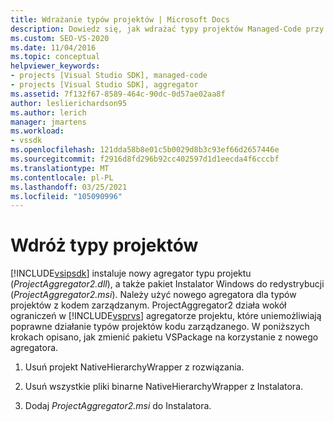 ```yaml
---
title: Wdrażanie typów projektów | Microsoft Docs
description: Dowiedz się, jak wdrażać typy projektów Managed-Code przy użyciu nowego agregatora typu projektu i pakietu Instalator Windows do redystrybucji, w zestawie SDK programu Visual Studio.
ms.custom: SEO-VS-2020
ms.date: 11/04/2016
ms.topic: conceptual
helpviewer_keywords:
- projects [Visual Studio SDK], managed-code
- projects [Visual Studio SDK], aggregator
ms.assetid: 7f132f67-8589-464c-90dc-0d57ae02aa8f
author: leslierichardson95
ms.author: lerich
manager: jmartens
ms.workload:
- vssdk
ms.openlocfilehash: 121dda58b8e01c5b0029d8b3c93ef66d2657446e
ms.sourcegitcommit: f2916d8fd296b92cc402597d1d1eecda4f6cccbf
ms.translationtype: MT
ms.contentlocale: pl-PL
ms.lasthandoff: 03/25/2021
ms.locfileid: "105090996"
---
```

# <a name="deploy-project-types"></a>Wdróż typy projektów
[!INCLUDE[vsipsdk](../../extensibility/includes/vsipsdk_md.md)] instaluje nowy agregator typu projektu (*ProjectAggregator2.dll*), a także pakiet Instalator Windows do redystrybucji (*ProjectAggregator2.msi*). Należy użyć nowego agregatora dla typów projektów z kodem zarządzanym. ProjectAggregator2 działa wokół ograniczeń w [!INCLUDE[vsprvs](../../code-quality/includes/vsprvs_md.md)] agregatorze projektu, które uniemożliwiają poprawne działanie typów projektów kodu zarządzanego. W poniższych krokach opisano, jak zmienić pakietu VSPackage na korzystanie z nowego agregatora.

1. Usuń projekt NativeHierarchyWrapper z rozwiązania.

2. Usuń wszystkie pliki binarne NativeHierarchyWrapper z Instalatora.

3. Dodaj *ProjectAggregator2.msi* do Instalatora.
